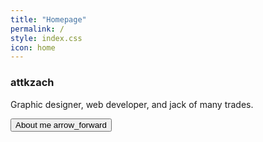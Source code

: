 ```yaml
---
title: "Homepage"
permalink: /
style: index.css
icon: home
---
```

<div class="homepageTextContainer">
    <h3 class="heading">attkzach</h3>
    <p class="body">Graphic designer, web developer, and jack of many trades.</p>
    <a href="/about"><button class="link" tabindex="-1">About me <icon>arrow_forward</icon></button></a>
</div>
